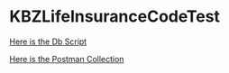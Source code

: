 # KBZLifeInsuranceCodeTest

[Here is the Db Script](https://github.com/Linn-Thit-Htoo/KBZLifeInsuranceCodeTest/blob/master/schema.sql)

[Here is the Postman Collection](https://github.com/Linn-Thit-Htoo/KBZLifeInsuranceCodeTest/blob/master/KBZ%20Life%20Insurance%20Code%20Test.postman_collection)
